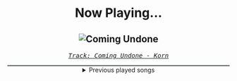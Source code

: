 <div align="center"> 
<h1>Now Playing...</h1>

![Coming Undone](https://i.scdn.co/image/ab67616d00001e0274c1560b64750a1774495144)
--
_<samp><a href="https://open.spotify.com/track/3o7TMr6RmIusYH7Kkg7ujR">Track: Coming Undone - Korn</a></samp>_

<div style="border: 1px #4B5054 solid"></div>
<details>
  <summary>
    Previous played songs
  </summary>
  <table>
    <thead>
      <tr>
        <th>
          Artist
        </th>
        <th>
          Song
        </th>
        <th>
          Link
        </th>
      </tr>
    </thead>
    <tbody>
      <tr><td>Korn</td><td>Coming Undone</td><td><a href="https://open.spotify.com/track/3o7TMr6RmIusYH7Kkg7ujR">https://open.spotify.com/track/3o7TMr6RmIusYH7Kkg7ujR</a></td></tr><tr><td>Static-X</td><td>The Only</td><td><a href="https://open.spotify.com/track/35ZmCVnfYRdK1iLGCxNhMa">https://open.spotify.com/track/35ZmCVnfYRdK1iLGCxNhMa</a></td></tr><tr><td>Static-X</td><td>The Only</td><td><a href="https://open.spotify.com/track/35ZmCVnfYRdK1iLGCxNhMa">https://open.spotify.com/track/35ZmCVnfYRdK1iLGCxNhMa</a></td></tr><tr><td>Seether</td><td>Fake It</td><td><a href="https://open.spotify.com/track/4eAwB5pnKFTmsgc3zWoYO0">https://open.spotify.com/track/4eAwB5pnKFTmsgc3zWoYO0</a></td></tr><tr><td>A Day To Remember</td><td>Mr. Highway's Thinking About The End</td><td><a href="https://open.spotify.com/track/3VnBhHJdT7p05Wtenu4fmt">https://open.spotify.com/track/3VnBhHJdT7p05Wtenu4fmt</a></td></tr><tr><td>Drowning Pool</td><td>Tear Away</td><td><a href="https://open.spotify.com/track/3ENHpbTuY72FukZbwGP6bc">https://open.spotify.com/track/3ENHpbTuY72FukZbwGP6bc</a></td></tr><tr><td>Mudvayne</td><td>Happy?</td><td><a href="https://open.spotify.com/track/0INUE1K7cEiE8VH63Rv5RJ">https://open.spotify.com/track/0INUE1K7cEiE8VH63Rv5RJ</a></td></tr><tr><td>Linkin Park</td><td>Figure.09</td><td><a href="https://open.spotify.com/track/0rPTPahzhGx9LSzI8XX5OM">https://open.spotify.com/track/0rPTPahzhGx9LSzI8XX5OM</a></td></tr><tr><td>Bullet For My Valentine</td><td>Hand Of Blood</td><td><a href="https://open.spotify.com/track/1EJzHoU6rg1afMozs9t6aM">https://open.spotify.com/track/1EJzHoU6rg1afMozs9t6aM</a></td></tr><tr><td>Disturbed</td><td>The Night</td><td><a href="https://open.spotify.com/track/4pADXqX5x76fDS8RmyvgwO">https://open.spotify.com/track/4pADXqX5x76fDS8RmyvgwO</a></td></tr><tr><td>Disturbed</td><td>The Night</td><td><a href="https://open.spotify.com/track/4pADXqX5x76fDS8RmyvgwO">https://open.spotify.com/track/4pADXqX5x76fDS8RmyvgwO</a></td></tr><tr><td>Johann Sebastian Bach</td><td>Toccata and Fugue in D Minor, BWV 565: 2. Fugue</td><td><a href="https://open.spotify.com/track/7zDrCKK7GUm2vh4LNmiTLn">https://open.spotify.com/track/7zDrCKK7GUm2vh4LNmiTLn</a></td></tr><tr><td>Dayseeker</td><td>The Color Black</td><td><a href="https://open.spotify.com/track/6sgIFZ2Ong8yhedF3Dg556">https://open.spotify.com/track/6sgIFZ2Ong8yhedF3Dg556</a></td></tr><tr><td>We Came As Romans</td><td>circling a dying sun</td><td><a href="https://open.spotify.com/track/4QvogtzlxW6W9GOJH90ms4">https://open.spotify.com/track/4QvogtzlxW6W9GOJH90ms4</a></td></tr><tr><td>Zero 9:36</td><td>Until The Day I</td><td><a href="https://open.spotify.com/track/4Zle9kZq00yrFs4DkYrOHV">https://open.spotify.com/track/4Zle9kZq00yrFs4DkYrOHV</a></td></tr><tr><td>Our Promise</td><td>Panic Waves</td><td><a href="https://open.spotify.com/track/2UE48m09FyDdc6Ot1sGKqS">https://open.spotify.com/track/2UE48m09FyDdc6Ot1sGKqS</a></td></tr><tr><td>The Devil Wears Prada</td><td>Salt (feat. Dayseeker)</td><td><a href="https://open.spotify.com/track/4giP4hSHWfO7LfvlG50Z44">https://open.spotify.com/track/4giP4hSHWfO7LfvlG50Z44</a></td></tr><tr><td>Dayseeker</td><td>Without Me</td><td><a href="https://open.spotify.com/track/7oGCVuPEyp6m6DhXkU5Pfs">https://open.spotify.com/track/7oGCVuPEyp6m6DhXkU5Pfs</a></td></tr><tr><td>Acres</td><td>Push Me Away (feat. Landon Tewers)</td><td><a href="https://open.spotify.com/track/2SOG2JS0yX7WTQuULoZMrn">https://open.spotify.com/track/2SOG2JS0yX7WTQuULoZMrn</a></td></tr><tr><td>Sleep Token</td><td>Caramel</td><td><a href="https://open.spotify.com/track/1QrbZhFYlViXd60g130vw1">https://open.spotify.com/track/1QrbZhFYlViXd60g130vw1</a></td></tr>
    </tbody>
  </table>
</details>

</div>
